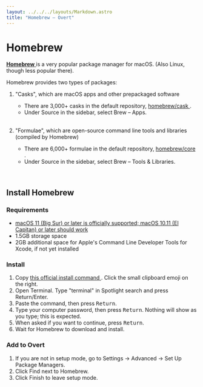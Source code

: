 ```yaml
---
layout: ../../../layouts/Markdown.astro
title: "Homebrew – Overt"
---
```


# Homebrew

<a href="https://brew.sh" target="_blank">**Homebrew** <i class="bi bi-box-arrow-up-right ms-1" role="img" aria-label="External link"></i></a> is a very popular package manager for macOS. <span class="text-muted">(Also Linux, though less popular there).</span>

Homebrew provides two types of packages:

1. "Casks", which are macOS apps and other prepackaged software

   - There are 3,000+ casks in the default repository, <a href="https://github.com/Homebrew/homebrew-cask" target="_blank">homebrew/cask <i class="bi bi-box-arrow-up-right ms-1" role="img" aria-label="External link"></i></a>.
   - Under <span class="fs-6 p-1 border-bottom">Source</span> in the sidebar, select <span class="text-uppercase fs-6 bg-success text-light rounded p-1">Brew – Apps</span>.
     <br/><br/>

2. "Formulae", which are open-source command line tools and libraries <span class="text-muted">(compiled by Homebrew)</span>

   - There are 6,000+ formulae in the default repository, <a href="https://github.com/Homebrew/homebrew-core" target="_blank">homebrew/core <i class="bi bi-box-arrow-up-right ms-1" role="img" aria-label="External link"></i></a>.
   - Under <span class="fs-6 p-1 border-bottom">Source</span> in the sidebar, select <span class="text-uppercase fs-6 bg-success text-light rounded p-1">Brew – Tools & Libraries</span>.

<br/>

## Install Homebrew

### Requirements

- <a href="https://docs.brew.sh/Installation#macos-requirements" target="_blank">macOS 11 (Big Sur) or later is officially supported; macOS 10.11 (El Capitan) or later should work<i class="bi bi-box-arrow-up-right ms-1" role="img" aria-label="External link"></i></a>
- 1.5GB storage space
- 2GB additional space for Apple's Command Line Developer Tools for Xcode, if not yet installed

### Install

1. Copy <a href="https://brew.sh" target="_blank">this official install command <i class="bi bi-box-arrow-up-right ms-1" role="img" aria-label="External link"></i></a>. <span class="text-muted">Click the small clipboard emoji on the right.</span>
2. Open Terminal. <span class="text-muted">Type "terminal" in Spotlight search and press Return/Enter.</span>
3. Paste the command, then press <kbd>Return</kbd>.
4. Type your computer password, then press <kbd>Return</kbd>. <span class="text-muted">Nothing will show as you type; this is expected.</span>
5. When asked if you want to continue, press <kbd>Return</kbd>.
6. Wait for Homebrew to download and install.

### Add to Overt

1. <span class="text-muted">If you are not in setup mode, go to Settings → Advanced → Set Up Package Managers.</span>
2. Click <span class="text-uppercase fs-6 bg-light rounded p-1">Find</span> next to Homebrew.
3. Click <span class="text-uppercase fs-6 bg-success text-light rounded p-1">Finish</span> to leave setup mode.

<div class="overscroll-enabler" aria-hidden="true"></div>
